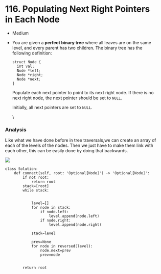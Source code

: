 # 116. Populating Next Right Pointers in Each Node

* Medium
*   You are given a **perfect binary tree** where all leaves are on the same level, and every parent has two children. The binary tree has the following definition:

    ```
    struct Node {
      int val;
      Node *left;
      Node *right;
      Node *next;
    }
    ```

    Populate each next pointer to point to its next right node. If there is no next right node, the next pointer should be set to `NULL`.

    Initially, all next pointers are set to `NULL`.

    \


### Analysis&#x20;

Like what we have done before in tree traversals,we can create an array of each of the levels of the nodes. Then we just have to make them link with each other, this can be easily done by doing that backwards.&#x20;

![](<../../../../.gitbook/assets/image (95).png>)

```
class Solution:
    def connect(self, root: 'Optional[Node]') -> 'Optional[Node]':
        if not root:
            return root
        stack=[root]
        while stack:


            level=[]
            for node in stack:
                if node.left:
                    level.append(node.left)
                if node.right:
                    level.append(node.right)
            
            stack=level

            prev=None
            for node in reversed(level): 
                node.next=prev
                prev=node

            
        return root
```
